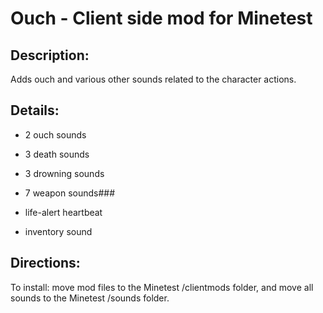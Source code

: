 # Ouch - Client side mod for Minetest


## Description:  

Adds ouch and various other sounds related to the character actions.

## Details: 

* 2 ouch sounds

* 3 death sounds

* 3 drowning sounds

* 7 weapon sounds### 

* life-alert heartbeat

* inventory sound


## Directions:  

To install: move mod files to the Minetest /clientmods folder, and move all sounds to the Minetest /sounds folder.
